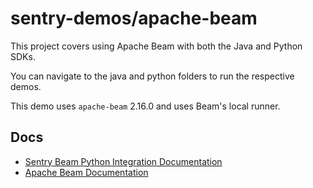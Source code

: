 # sentry-demos/apache-beam

This project covers using Apache Beam with both the Java and Python SDKs.

You can navigate to the java and python folders to run the respective demos.

This demo uses `apache-beam` 2.16.0 and uses Beam's local runner.

## Docs

- [Sentry Beam Python Integration Documentation](https://docs.sentry.io/platforms/python/beam/)
- [Apache Beam Documentation](https://beam.apache.org/documentation/)
